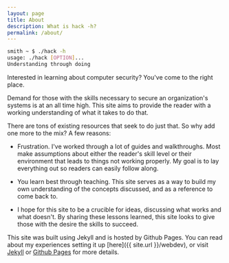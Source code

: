 ```yaml
---
layout: page
title: About
description: What is hack -h?
permalink: /about/
---
```


```bash
smith ~ $ ./hack -h
usage: ./hack [OPTION]...
Understanding through doing
```

Interested in learning about computer security? You've come to the right place. 

Demand for those with the skills necessary to secure an organization's systems is at an all time high. This site aims to provide the reader with a working understanding of what it takes to do that.

There are tons of existing resources that seek to do just that. So why add one more to the mix? A few reasons:

- Frustration. I've worked through a lot of guides and walkthroughs. Most make assumptions about either the reader's skill level or their environment that leads to things not working properly. My goal is to lay everything out so readers can easily follow along.

- You learn best through teaching. This site serves as a way to build my own understanding of the concepts discussed, and as a reference to come back to.

- I hope for this site to be a crucible for ideas, discussing what works and what doesn't. By sharing these lessons learned, this site looks to give those with the desire the skills to succeed.

This site was built using Jekyll and is hosted by Github Pages. You can read about my experiences setting it up [here]({{ site.url }}/webdev), or visit [Jekyll](https://jekyllrb.com) or [Github Pages](https://pages.github.com) for more details.